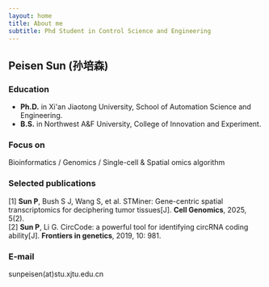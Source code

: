 ```yaml
---
layout: home
title: About me
subtitle: Phd Student in Control Science and Engineering
---
```


## Peisen Sun (孙培森)



### Education  
 - **Ph.D.** in Xi'an Jiaotong University, School of Automation Science and Engineering.  
 - **B.S.** in Northwest A&F University, College of Innovation and Experiment.

### Focus on
Bioinformatics / Genomics / Single-cell & Spatial omics algorithm


### Selected publications
[1] **Sun P**, Bush S J, Wang S, et al. STMiner: Gene-centric spatial transcriptomics for deciphering tumor tissues[J]. **Cell Genomics**, 2025, 5(2).  
[2] **Sun P**, Li G. CircCode: a powerful tool for identifying circRNA coding ability[J]. **Frontiers in genetics**, 2019, 10: 981.

### E-mail
sunpeisen(at)stu.xjtu.edu.cn
